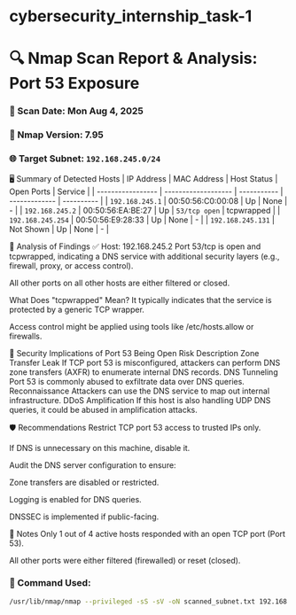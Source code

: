 # cybersecurity_internship_task-1
# 🔍 Nmap Scan Report & Analysis: Port 53 Exposure

### 📅 Scan Date: Mon Aug 4, 2025  
### 🧰 Nmap Version: 7.95  
### 🌐 Target Subnet: `192.168.245.0/24`  

🖥️ Summary of Detected Hosts
| IP Address        | MAC Address         | Host Status | Open Ports    | Service    |
| ----------------- | ------------------- | ----------- | ------------- | ---------- |
| `192.168.245.1`   | 00:50:56\:C0:00:08  | Up          | None          | -          |
| `192.168.245.2`   | 00:50:56\:EA\:BE:27 | Up          | `53/tcp open` | tcpwrapped |
| `192.168.245.254` | 00:50:56\:E9:28:33  | Up          | None          | -          |
| `192.168.245.131` | Not Shown           | Up          | None          | -          |

🚨 Analysis of Findings
✅ Host: 192.168.245.2
Port 53/tcp is open and tcpwrapped, indicating a DNS service with additional security layers (e.g., firewall, proxy, or access control).

All other ports on all other hosts are either filtered or closed.

What Does "tcpwrapped" Mean?
It typically indicates that the service is protected by a generic TCP wrapper.

Access control might be applied using tools like /etc/hosts.allow or firewalls.

🔐 Security Implications of Port 53 Being Open
Risk	Description
Zone Transfer Leak	If TCP port 53 is misconfigured, attackers can perform DNS zone transfers (AXFR) to enumerate internal DNS records.
DNS Tunneling	Port 53 is commonly abused to exfiltrate data over DNS queries.
Reconnaissance	Attackers can use the DNS service to map out internal infrastructure.
DDoS Amplification	If this host is also handling UDP DNS queries, it could be abused in amplification attacks.

🛡️ Recommendations
Restrict TCP port 53 access to trusted IPs only.

If DNS is unnecessary on this machine, disable it.

Audit the DNS server configuration to ensure:

Zone transfers are disabled or restricted.

Logging is enabled for DNS queries.

DNSSEC is implemented if public-facing.

📌 Notes
Only 1 out of 4 active hosts responded with an open TCP port (Port 53).

All other ports were either filtered (firewalled) or reset (closed).

### 🧪 Command Used:
```bash
/usr/lib/nmap/nmap --privileged -sS -sV -oN scanned_subnet.txt 192.168.245.0/24
